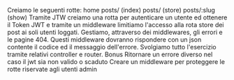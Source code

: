 Creiamo le seguenti rotte:
home
posts/ (index)
posts/ (store)
posts/:slug (show)
Tramite JTW creiamo una rotta per autenticare un utente ed ottenere il Token JWT e tramite un middleware limitiamo l'accesso alla rota store dei post ai soli utenti loggati.
Gestiamo, attraverso dei middlewares, gli errori e le pagine 404.
Questi middleware dovranno rispondere con un json contente il codice ed il messaggio dell'errore.
Svolgiamo tutto l'esercizio tramite relativi controller e router.
Bonus
Ritornare un errore diverso nel caso il jwt sia non valido o scaduto
Creare un middleware per proteggere le rotte riservate agli utenti admin